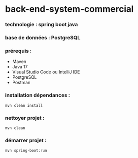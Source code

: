 # back-end-system-commercial

### technologie : spring boot java
### base de données : PostgreSQL

### prérequis :
- Maven
- Java 17
- Visual Studio Code ou IntelliJ IDE
- PostgreSQL
- Postman

### installation dépendances :
    mvn clean install

### nettoyer projet :
    mvn clean

### démarrer projet :
    mvn spring-boot:run

